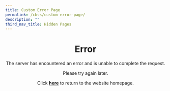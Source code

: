 ```yaml
---
title: Custom Error Page
permalink: /cbss/custom-error-page/
description: ""
third_nav_title: Hidden Pages
---
```


<h1 style="text-align: center;">Error</h1>
<p style="text-align: center;">The server has encountered an error and is unable to complete the request.</p>
<p style="text-align: center;">Please try again later.</p>
<p style="text-align: center;">Click&nbsp;<a href="https://moe-canberrasec-staging.netlify.app/" target=""><strong>here</strong></a>&nbsp;to return to the website homepage.</p>